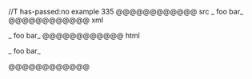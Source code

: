 //T has-passed:no
example 335
@@@@@@@@@@@@ src
_ foo bar_
@@@@@@@@@@@@ xml
<?xml version="1.0" encoding="UTF-8"?>
<!DOCTYPE document SYSTEM "CommonMark.dtd">
<document xmlns="http://commonmark.org/xml/1.0">
  <paragraph>
    <text>_ foo bar_</text>
  </paragraph>
</document>
@@@@@@@@@@@@ html
<p>_ foo bar_</p>
@@@@@@@@@@@@
